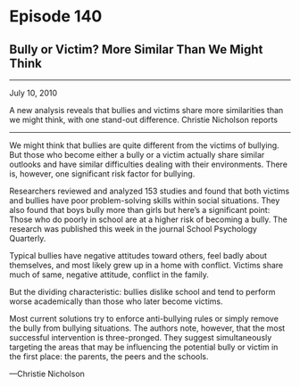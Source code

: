 # Episode 140

## Bully or Victim? More Similar Than We Might Think

---

July 10, 2010

A new analysis reveals that bullies and victims share more similarities than we might think, with one stand-out difference. Christie Nicholson reports

---

We might think that bullies are quite different from the victims of bullying. But those who become either a bully or a victim actually share similar outlooks and have similar difficulties dealing with their environments. There is, however, one significant risk factor for bullying.

Researchers reviewed and analyzed 153 studies and found that both victims and bullies have poor problem-solving skills within social situations. They also found that boys bully more than girls but here’s a significant point: Those who do poorly in school are at a higher risk of becoming a bully. The research was published this week in the journal School Psychology Quarterly.

Typical bullies have negative attitudes toward others, feel badly about themselves, and most likely grew up in a home with conflict. Victims share much of same, negative attitude, conflict in the family.

But the dividing characteristic: bullies dislike school and tend to perform worse academically than those who later become victims.

Most current solutions try to enforce anti-bullying rules or simply remove the bully from bullying situations. The authors note, however, that the most successful intervention is three-pronged. They suggest simultaneously targeting the areas that may be influencing the potential bully or victim in the first place: the parents, the peers and the schools.

—Christie Nicholson

